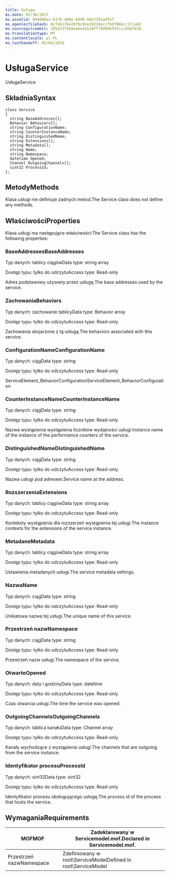 ```yaml
---
title: Usługa
ms.date: 03/30/2017
ms.assetid: 999806e1-6376-409e-b998-b0af391adfe7
ms.openlocfilehash: 0cfeb178e26f6c93e29210accf5d7866cc1fca02
ms.sourcegitcommit: 3d5d33f384eeba41b2dff79d096f47ccc8d8f03d
ms.translationtype: MT
ms.contentlocale: pl-PL
ms.lasthandoff: 05/04/2018
---
```

# <a name="service"></a><span data-ttu-id="16cd7-102">Usługa</span><span class="sxs-lookup"><span data-stu-id="16cd7-102">Service</span></span>
<span data-ttu-id="16cd7-103">Usługa</span><span class="sxs-lookup"><span data-stu-id="16cd7-103">Service</span></span>  
  
## <a name="syntax"></a><span data-ttu-id="16cd7-104">Składnia</span><span class="sxs-lookup"><span data-stu-id="16cd7-104">Syntax</span></span>  
  
```  
class Service  
{  
  string BaseAddresses[];  
  Behavior Behaviors[];  
  string ConfigurationName;  
  string CounterInstanceName;  
  string DistinguishedName;  
  string Extensions[];  
  string Metadata[];  
  string Name;  
  string Namespace;  
  datetime Opened;  
  Channel OutgoingChannels[];  
  sint32 ProcessId;  
};  
```  
  
## <a name="methods"></a><span data-ttu-id="16cd7-105">Metody</span><span class="sxs-lookup"><span data-stu-id="16cd7-105">Methods</span></span>  
 <span data-ttu-id="16cd7-106">Klasa usługi nie definiuje żadnych metod.</span><span class="sxs-lookup"><span data-stu-id="16cd7-106">The Service class does not define any methods.</span></span>  
  
## <a name="properties"></a><span data-ttu-id="16cd7-107">Właściwości</span><span class="sxs-lookup"><span data-stu-id="16cd7-107">Properties</span></span>  
 <span data-ttu-id="16cd7-108">Klasa usługi ma następujące właściwości:</span><span class="sxs-lookup"><span data-stu-id="16cd7-108">The Service class has the following properties:</span></span>  
  
### <a name="baseaddresses"></a><span data-ttu-id="16cd7-109">BaseAddresses</span><span class="sxs-lookup"><span data-stu-id="16cd7-109">BaseAddresses</span></span>  
 <span data-ttu-id="16cd7-110">Typ danych: tablicy ciągów</span><span class="sxs-lookup"><span data-stu-id="16cd7-110">Data type: string array</span></span>  
  
 <span data-ttu-id="16cd7-111">Dostęp typu: tylko do odczytu</span><span class="sxs-lookup"><span data-stu-id="16cd7-111">Access type: Read-only</span></span>  
  
 <span data-ttu-id="16cd7-112">Adres podstawowy używany przez usługę.</span><span class="sxs-lookup"><span data-stu-id="16cd7-112">The base addresses used by the service.</span></span>  
  
### <a name="behaviors"></a><span data-ttu-id="16cd7-113">Zachowania</span><span class="sxs-lookup"><span data-stu-id="16cd7-113">Behaviors</span></span>  
 <span data-ttu-id="16cd7-114">Typ danych: zachowanie tablicy</span><span class="sxs-lookup"><span data-stu-id="16cd7-114">Data type: Behavior array</span></span>  
  
 <span data-ttu-id="16cd7-115">Dostęp typu: tylko do odczytu</span><span class="sxs-lookup"><span data-stu-id="16cd7-115">Access type: Read-only</span></span>  
  
 <span data-ttu-id="16cd7-116">Zachowania skojarzone z tą usługą.</span><span class="sxs-lookup"><span data-stu-id="16cd7-116">The behaviors associated with this service.</span></span>  
  
### <a name="configurationname"></a><span data-ttu-id="16cd7-117">ConfigurationName</span><span class="sxs-lookup"><span data-stu-id="16cd7-117">ConfigurationName</span></span>  
 <span data-ttu-id="16cd7-118">Typ danych: ciąg</span><span class="sxs-lookup"><span data-stu-id="16cd7-118">Data type: string</span></span>  
  
 <span data-ttu-id="16cd7-119">Dostęp typu: tylko do odczytu</span><span class="sxs-lookup"><span data-stu-id="16cd7-119">Access type: Read-only</span></span>  
  
 <span data-ttu-id="16cd7-120">ServiceElement_BehaviorConfiguration</span><span class="sxs-lookup"><span data-stu-id="16cd7-120">ServiceElement_BehaviorConfiguration</span></span>  
  
### <a name="counterinstancename"></a><span data-ttu-id="16cd7-121">CounterInstanceName</span><span class="sxs-lookup"><span data-stu-id="16cd7-121">CounterInstanceName</span></span>  
 <span data-ttu-id="16cd7-122">Typ danych: ciąg</span><span class="sxs-lookup"><span data-stu-id="16cd7-122">Data type: string</span></span>  
  
 <span data-ttu-id="16cd7-123">Dostęp typu: tylko do odczytu</span><span class="sxs-lookup"><span data-stu-id="16cd7-123">Access type: Read-only</span></span>  
  
 <span data-ttu-id="16cd7-124">Nazwa wystąpienia wystąpienia liczników wydajności usługi.</span><span class="sxs-lookup"><span data-stu-id="16cd7-124">Instance name of the instance of the performance counters of the service.</span></span>  
  
### <a name="distinguishedname"></a><span data-ttu-id="16cd7-125">DistinguishedName</span><span class="sxs-lookup"><span data-stu-id="16cd7-125">DistinguishedName</span></span>  
 <span data-ttu-id="16cd7-126">Typ danych: ciąg</span><span class="sxs-lookup"><span data-stu-id="16cd7-126">Data type: string</span></span>  
  
 <span data-ttu-id="16cd7-127">Dostęp typu: tylko do odczytu</span><span class="sxs-lookup"><span data-stu-id="16cd7-127">Access type: Read-only</span></span>  
  
 <span data-ttu-id="16cd7-128">Nazwa usługi pod adresem.</span><span class="sxs-lookup"><span data-stu-id="16cd7-128">Service name at the address.</span></span>  
  
### <a name="extensions"></a><span data-ttu-id="16cd7-129">Rozszerzenia</span><span class="sxs-lookup"><span data-stu-id="16cd7-129">Extensions</span></span>  
 <span data-ttu-id="16cd7-130">Typ danych: tablicy ciągów</span><span class="sxs-lookup"><span data-stu-id="16cd7-130">Data type: string array</span></span>  
  
 <span data-ttu-id="16cd7-131">Dostęp typu: tylko do odczytu</span><span class="sxs-lookup"><span data-stu-id="16cd7-131">Access type: Read-only</span></span>  
  
 <span data-ttu-id="16cd7-132">Konteksty wystąpienia dla rozszerzeń wystąpienia tej usługi.</span><span class="sxs-lookup"><span data-stu-id="16cd7-132">The instance contexts for the extensions of the service instance.</span></span>  
  
### <a name="metadata"></a><span data-ttu-id="16cd7-133">Metadane</span><span class="sxs-lookup"><span data-stu-id="16cd7-133">Metadata</span></span>  
 <span data-ttu-id="16cd7-134">Typ danych: tablicy ciągów</span><span class="sxs-lookup"><span data-stu-id="16cd7-134">Data type: string array</span></span>  
  
 <span data-ttu-id="16cd7-135">Dostęp typu: tylko do odczytu</span><span class="sxs-lookup"><span data-stu-id="16cd7-135">Access type: Read-only</span></span>  
  
 <span data-ttu-id="16cd7-136">Ustawienia metadanych usługi.</span><span class="sxs-lookup"><span data-stu-id="16cd7-136">The service metadata settings.</span></span>  
  
### <a name="name"></a><span data-ttu-id="16cd7-137">Nazwa</span><span class="sxs-lookup"><span data-stu-id="16cd7-137">Name</span></span>  
 <span data-ttu-id="16cd7-138">Typ danych: ciąg</span><span class="sxs-lookup"><span data-stu-id="16cd7-138">Data type: string</span></span>  
  
 <span data-ttu-id="16cd7-139">Dostęp typu: tylko do odczytu</span><span class="sxs-lookup"><span data-stu-id="16cd7-139">Access type: Read-only</span></span>  
  
 <span data-ttu-id="16cd7-140">Unikatowa nazwa tej usługi.</span><span class="sxs-lookup"><span data-stu-id="16cd7-140">The unique name of this service.</span></span>  
  
### <a name="namespace"></a><span data-ttu-id="16cd7-141">Przestrzeń nazw</span><span class="sxs-lookup"><span data-stu-id="16cd7-141">Namespace</span></span>  
 <span data-ttu-id="16cd7-142">Typ danych: ciąg</span><span class="sxs-lookup"><span data-stu-id="16cd7-142">Data type: string</span></span>  
  
 <span data-ttu-id="16cd7-143">Dostęp typu: tylko do odczytu</span><span class="sxs-lookup"><span data-stu-id="16cd7-143">Access type: Read-only</span></span>  
  
 <span data-ttu-id="16cd7-144">Przestrzeń nazw usługi.</span><span class="sxs-lookup"><span data-stu-id="16cd7-144">The namespace of the service.</span></span>  
  
### <a name="opened"></a><span data-ttu-id="16cd7-145">Otwarte</span><span class="sxs-lookup"><span data-stu-id="16cd7-145">Opened</span></span>  
 <span data-ttu-id="16cd7-146">Typ danych: daty i godziny</span><span class="sxs-lookup"><span data-stu-id="16cd7-146">Data type: datetime</span></span>  
  
 <span data-ttu-id="16cd7-147">Dostęp typu: tylko do odczytu</span><span class="sxs-lookup"><span data-stu-id="16cd7-147">Access type: Read-only</span></span>  
  
 <span data-ttu-id="16cd7-148">Czas otwarcia usługi.</span><span class="sxs-lookup"><span data-stu-id="16cd7-148">The time the service was opened.</span></span>  
  
### <a name="outgoingchannels"></a><span data-ttu-id="16cd7-149">OutgoingChannels</span><span class="sxs-lookup"><span data-stu-id="16cd7-149">OutgoingChannels</span></span>  
 <span data-ttu-id="16cd7-150">Typ danych: tablica kanału</span><span class="sxs-lookup"><span data-stu-id="16cd7-150">Data type: Channel array</span></span>  
  
 <span data-ttu-id="16cd7-151">Dostęp typu: tylko do odczytu</span><span class="sxs-lookup"><span data-stu-id="16cd7-151">Access type: Read-only</span></span>  
  
 <span data-ttu-id="16cd7-152">Kanały wychodzące z wystąpienia usługi.</span><span class="sxs-lookup"><span data-stu-id="16cd7-152">The channels that are outgoing from the service instance.</span></span>  
  
### <a name="processid"></a><span data-ttu-id="16cd7-153">Identyfikator procesu</span><span class="sxs-lookup"><span data-stu-id="16cd7-153">ProcessId</span></span>  
 <span data-ttu-id="16cd7-154">Typ danych: sint32</span><span class="sxs-lookup"><span data-stu-id="16cd7-154">Data type: sint32</span></span>  
  
 <span data-ttu-id="16cd7-155">Dostęp typu: tylko do odczytu</span><span class="sxs-lookup"><span data-stu-id="16cd7-155">Access type: Read-only</span></span>  
  
 <span data-ttu-id="16cd7-156">Identyfikator procesu obsługującego usługę.</span><span class="sxs-lookup"><span data-stu-id="16cd7-156">The process id of the process that hosts the service.</span></span>  
  
## <a name="requirements"></a><span data-ttu-id="16cd7-157">Wymagania</span><span class="sxs-lookup"><span data-stu-id="16cd7-157">Requirements</span></span>  
  
|<span data-ttu-id="16cd7-158">MOF</span><span class="sxs-lookup"><span data-stu-id="16cd7-158">MOF</span></span>|<span data-ttu-id="16cd7-159">Zadeklarowany w Servicemodel.mof.</span><span class="sxs-lookup"><span data-stu-id="16cd7-159">Declared in Servicemodel.mof.</span></span>|  
|---------|-----------------------------------|  
|<span data-ttu-id="16cd7-160">Przestrzeń nazw</span><span class="sxs-lookup"><span data-stu-id="16cd7-160">Namespace</span></span>|<span data-ttu-id="16cd7-161">Zdefiniowany w root\ServiceModel</span><span class="sxs-lookup"><span data-stu-id="16cd7-161">Defined in root\ServiceModel</span></span>|
